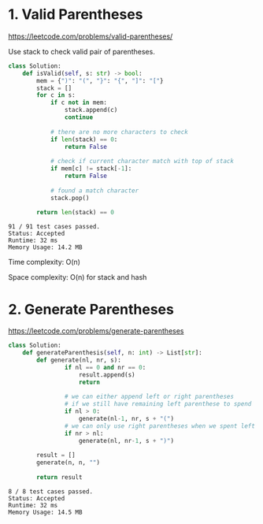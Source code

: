 # 1. Valid Parentheses
https://leetcode.com/problems/valid-parentheses/

Use stack to check valid pair of parentheses.

```python
class Solution:
    def isValid(self, s: str) -> bool:
        mem = {")": "(", "}": "{", "]": "["}
        stack = []
        for c in s:
            if c not in mem:
                stack.append(c)
                continue
                
            # there are no more characters to check
            if len(stack) == 0:
                return False
            
            # check if current character match with top of stack
            if mem[c] != stack[-1]:
                return False
            
            # found a match character
            stack.pop()
            
        return len(stack) == 0
```
```
91 / 91 test cases passed.
Status: Accepted
Runtime: 32 ms
Memory Usage: 14.2 MB
```

Time complexity: O(n)

Space complexity: O(n) for stack and hash


# 2. Generate Parentheses
https://leetcode.com/problems/generate-parentheses

```python
class Solution:
    def generateParenthesis(self, n: int) -> List[str]:
        def generate(nl, nr, s):
                if nl == 0 and nr == 0:
                    result.append(s)
                    return
                
                # we can either append left or right parentheses
                # if we still have remaining left parenthese to spend
                if nl > 0:
                    generate(nl-1, nr, s + "(")
                # we can only use right parentheses when we spent left parentheses (of same pair) before
                if nr > nl:
                    generate(nl, nr-1, s + ")")
                    
        result = []
        generate(n, n, "")
        
        return result
```
```
8 / 8 test cases passed.
Status: Accepted
Runtime: 32 ms
Memory Usage: 14.5 MB
```
